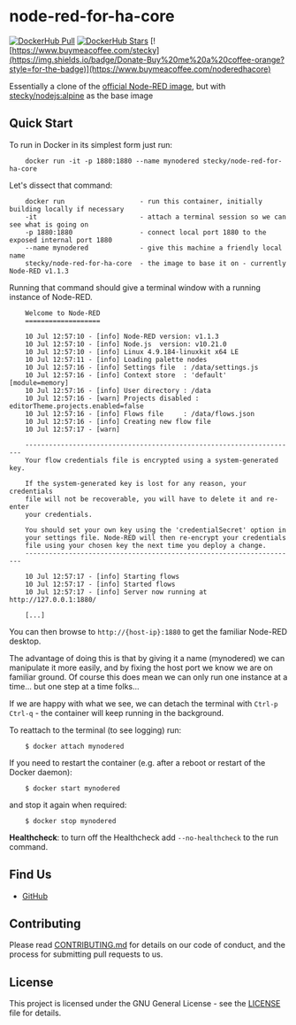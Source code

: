 # node-red-for-ha-core

[![DockerHub Pull](https://img.shields.io/docker/pulls/stecky/node-red-for-ha-core.svg)](https://hub.docker.com/r/stecky/node-red-for-ha-core/)
[![DockerHub Stars](https://img.shields.io/docker/stars/stecky/node-red-for-ha-core.svg?maxAge=2592000)](https://hub.docker.com/r/stecky/node-red-for-ha-core/)
[![https://www.buymeacoffee.com/stecky](https://img.shields.io/badge/Donate-Buy%20me%20a%20coffee-orange?style=for-the-badge)](https://www.buymeacoffee.com/noderedhacore)

Essentially a clone of the [official Node-RED image](https://github.com/node-red/node-red-docker/blob/master/docker-custom/Dockerfile.custom), but with [stecky/nodejs:alpine](https://github.com/stecky/nodejs/tree/alpine) as the base image

## Quick Start

To run in Docker in its simplest form just run:

        docker run -it -p 1880:1880 --name mynodered stecky/node-red-for-ha-core

Let's dissect that command:

        docker run                   - run this container, initially building locally if necessary
        -it                          - attach a terminal session so we can see what is going on
        -p 1880:1880                 - connect local port 1880 to the exposed internal port 1880
        --name mynodered             - give this machine a friendly local name
        stecky/node-red-for-ha-core  - the image to base it on - currently Node-RED v1.1.3


Running that command should give a terminal window with a running instance of Node-RED.

        Welcome to Node-RED
        ===================

        10 Jul 12:57:10 - [info] Node-RED version: v1.1.3
        10 Jul 12:57:10 - [info] Node.js  version: v10.21.0
        10 Jul 12:57:10 - [info] Linux 4.9.184-linuxkit x64 LE
        10 Jul 12:57:11 - [info] Loading palette nodes
        10 Jul 12:57:16 - [info] Settings file  : /data/settings.js
        10 Jul 12:57:16 - [info] Context store  : 'default' [module=memory]
        10 Jul 12:57:16 - [info] User directory : /data
        10 Jul 12:57:16 - [warn] Projects disabled : editorTheme.projects.enabled=false
        10 Jul 12:57:16 - [info] Flows file     : /data/flows.json
        10 Jul 12:57:16 - [info] Creating new flow file
        10 Jul 12:57:17 - [warn]

        ---------------------------------------------------------------------
        Your flow credentials file is encrypted using a system-generated key.

        If the system-generated key is lost for any reason, your credentials
        file will not be recoverable, you will have to delete it and re-enter
        your credentials.

        You should set your own key using the 'credentialSecret' option in
        your settings file. Node-RED will then re-encrypt your credentials
        file using your chosen key the next time you deploy a change.
        ---------------------------------------------------------------------

        10 Jul 12:57:17 - [info] Starting flows
        10 Jul 12:57:17 - [info] Started flows
        10 Jul 12:57:17 - [info] Server now running at http://127.0.0.1:1880/

        [...]

You can then browse to `http://{host-ip}:1880` to get the familiar Node-RED desktop.


The advantage of doing this is that by giving it a name (mynodered) we can manipulate it
more easily, and by fixing the host port we know we are on familiar ground.
Of course this does mean we can only run one instance at a time... but one step at a time folks...

If we are happy with what we see, we can detach the terminal with `Ctrl-p` `Ctrl-q` - the
container will keep running in the background.

To reattach to the terminal (to see logging) run:

        $ docker attach mynodered

If you need to restart the container (e.g. after a reboot or restart of the Docker daemon):

        $ docker start mynodered

and stop it again when required:

        $ docker stop mynodered

**Healthcheck**: to turn off the Healthcheck add `--no-healthcheck` to the run command.

## Find Us

* [GitHub](https://github.com/stecky/node-red-for-ha-core)

## Contributing

Please read [CONTRIBUTING.md](CONTRIBUTING.md) for details on our code of conduct, and the process for submitting pull requests to us.

## License

This project is licensed under the GNU General License - see the [LICENSE](LICENSE) file for details.
